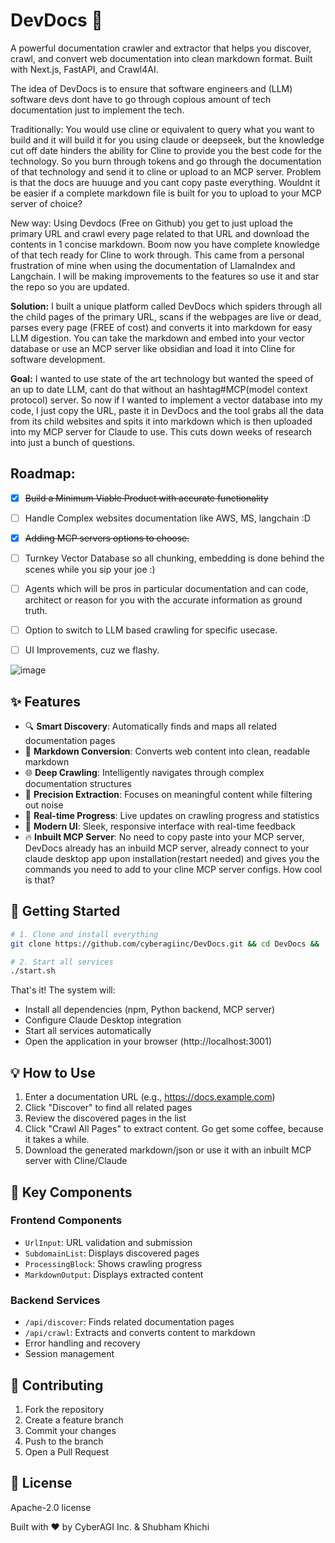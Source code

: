 # DevDocs 🚀

A powerful documentation crawler and extractor that helps you discover, crawl, and convert web documentation into clean markdown format. Built with Next.js, FastAPI, and Crawl4AI.

The idea of DevDocs is to ensure that software engineers and (LLM) software devs dont have to go through copious amount of tech documentation just to implement the tech. 

Traditionally: You would use cline or equivalent to query what you want to build and it will build it for you using claude or deepseek, but the knowledge cut off date hinders the ability for Cline to provide you the best code for the technology. So you burn through tokens and go through the documentation of that technology and send it to cline or upload to an MCP server. Problem is that the docs are huuuge and you cant copy paste everything. Wouldnt it be easier if a complete markdown file is built for you to upload to your MCP server of choice? 

New way: Using Devdocs (Free on Github) you get to just upload the primary URL and crawl every page related to that URL and download the contents in 1 concise markdown. Boom now you have complete knowledge of that tech ready for Cline to work through. This came from a personal frustration of mine when using the documentation of LlamaIndex and Langchain. I will be making improvements to the features so use it and star the repo so you are updated. 

**Solution:** I built a unique platform called DevDocs which spiders through all the child pages of the primary URL, scans if the webpages are live or dead, parses every page (FREE of cost) and converts it into markdown for easy LLM digestion. You can take the markdown and embed into your vector database or use an MCP server like obsidian and load it into Cline for software development. 

**Goal:** I wanted to use state of the art technology but wanted the speed of an up to date LLM, cant do that without an hashtag#MCP(model context protocol) server. So now if I wanted to implement a vector database into my code, I just copy the URL, paste it in DevDocs and the tool grabs all the data from its child websites and spits it into markdown which is then uploaded into my MCP server for Claude to use. This cuts down weeks of research into just a bunch of questions. 

## Roadmap:
- [X] ~~Build a Minimum Viable Product with accurate functionality~~
- [ ] Handle Complex websites documentation like AWS, MS, langchain :D 
- [X] ~~Adding MCP servers options to choose.~~
- [ ] Turnkey Vector Database so all chunking, embedding is done behind the scenes while you sip your joe :) 
- [ ] Agents which will be pros in particular documentation and can code, architect or reason for you with the accurate information as ground truth.
- [ ] Option to switch to LLM based crawling for specific usecase.
- [ ] UI Improvements, cuz we flashy. 


![image](https://github.com/user-attachments/assets/8bdc3dfe-1fb9-4ace-8259-e6155f44ebcd)


## ✨ Features

- 🔍 **Smart Discovery**: Automatically finds and maps all related documentation pages
- 📝 **Markdown Conversion**: Converts web content into clean, readable markdown
- 🌐 **Deep Crawling**: Intelligently navigates through complex documentation structures
- 🎯 **Precision Extraction**: Focuses on meaningful content while filtering out noise
- 🚄 **Real-time Progress**: Live updates on crawling progress and statistics
- 💫 **Modern UI**: Sleek, responsive interface with real-time feedback
- 🔥 **Inbuilt MCP Server**: No need to copy paste into your MCP server, DevDocs already has an inbuild MCP server, already connect to your claude desktop app upon installation(restart needed) and gives you the commands you need to add to your cline MCP server configs. How cool is that? 

## 🚀 Getting Started

```bash
# 1. Clone and install everything
git clone https://github.com/cyberagiinc/DevDocs.git && cd DevDocs && ./fast-markdown-mcp/setup.sh

# 2. Start all services
./start.sh
```

That's it! The system will:
- Install all dependencies (npm, Python backend, MCP server)
- Configure Claude Desktop integration
- Start all services automatically
- Open the application in your browser (http://localhost:3001)

## 💡 How to Use

1. Enter a documentation URL (e.g., https://docs.example.com)
2. Click "Discover" to find all related pages
3. Review the discovered pages in the list
4. Click "Crawl All Pages" to extract content. Go get some coffee, because it takes a while. 
5. Download the generated markdown/json or use it with an inbuilt MCP server with Cline/Claude

## 🧩 Key Components

### Frontend Components
- `UrlInput`: URL validation and submission
- `SubdomainList`: Displays discovered pages
- `ProcessingBlock`: Shows crawling progress
- `MarkdownOutput`: Displays extracted content

### Backend Services
- `/api/discover`: Finds related documentation pages
- `/api/crawl`: Extracts and converts content to markdown
- Error handling and recovery
- Session management


## 🤝 Contributing

1. Fork the repository
2. Create a feature branch
3. Commit your changes
4. Push to the branch
5. Open a Pull Request

## 📄 License

Apache-2.0 license


Built with ❤️ by CyberAGI Inc. & Shubham Khichi
